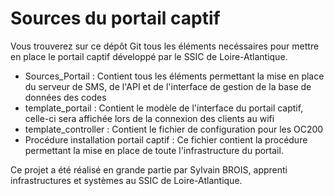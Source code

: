 # Sources du portail captif

Vous trouverez sur ce dépôt Git tous les éléments necéssaires pour mettre en place le portail captif développé par le SSIC de Loire-Atlantique. 
- Sources_Portail : Contient tous les éléments permettant la mise en place du serveur de SMS, de l'API et de l'interface de gestion de la base de données des codes
- template_portail : Contient le modèle de l'interface du portail captif, celle-ci sera affichée lors de la connexion des clients au wifi
- template_controller : Contient le fichier de configuration pour les OC200
- Procédure installation portail captif : Ce fichier contient la procédure permettant la mise en place de toute l'infrastructure du portail.


Ce projet a été réalisé en grande partie par Sylvain BROIS, apprenti infrastructures et systèmes au SSIC de Loire-Atlantique. 
